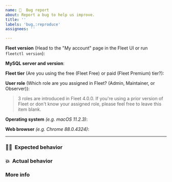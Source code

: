```yaml
---
name: 🦟  Bug report
about: Report a bug to help us improve.
title: ''
labels: 'bug,:reproduce'
assignees: ''

---
```


**Fleet version** (Head to the "My account" page in the Fleet UI or run `fleetctl version`):

**MySQL server and version**:

**Fleet tier** (Are you using the free (Fleet Free) or paid (Fleet Premium) tier?):

**User role** (Which role are you assigned in Fleet? (Admin, Maintainer, or Observer)):
> 3 roles are introduced in Fleet 4.0.0. If you're using a prior version of Fleet or don't know your assigned role, please feel free to leave this item blank.

**Operating system** _(e.g. macOS 11.2.3)_: 

**Web browser** _(e.g. Chrome 88.0.4324)_: 

<hr/>

### 🧑‍💻  Expected behavior
<!-- What did you do?  What did you expect to see? -->


### 💥  Actual behavior
<!-- What did you see instead? -->


### More info
<!-- Any ideas?  -->

<!-- If this is an issue with the Fleet UI: Please also [answer this question](https://github.com/fleetdm/fleet/blob/main/CONTRIBUTING.md#6-is-this-an-issue-with-the-fleet-ui). -->

<!-- If this is a performance issue: Please [follow these steps](https://github.com/fleetdm/fleet/blob/main/docs/01-Using-Fleet/06-Monitoring-Fleet.md#debugging-performance-issues) to generate and attach a debug archive. -->
